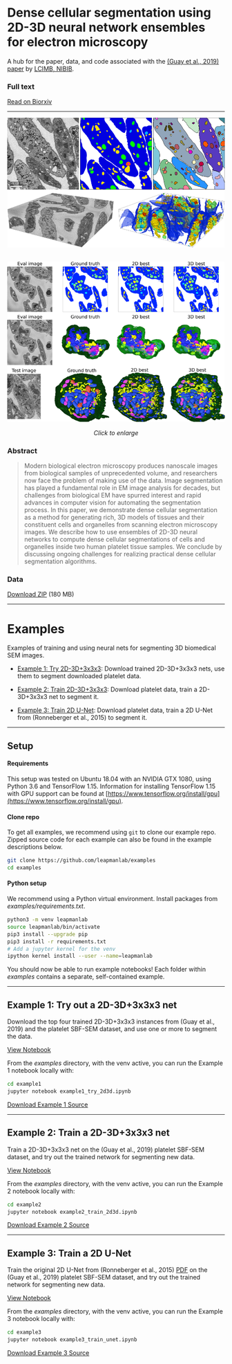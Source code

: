 
# Dense cellular segmentation using 2D-3D neural network ensembles for electron microscopy

A hub for the paper, data, and code associated with the [(Guay et al., 2019) paper](https://biorxiv.org/cgi/content/short/2020.01.05.895003v1) by [LCIMB, NIBIB](https://www.nibib.nih.gov/labs-at-nibib/laboratory-cellular-imaging-and-macromolecular-biophysics-lcimb).

### Full text

[Read on Biorxiv](https://biorxiv.org/cgi/content/short/2020.01.05.895003v2)

---

<div style="text-align: center">
<a href="fig1.png"><img style="margin-bottom: 30px;" src="fig1_thumb.png"></a>
<a href="fig3.png"><img src="fig3_thumb.png"></a>
<p style="margin-bottom: 15px;"><i>Click to enlarge</i></p>
</div>

### Abstract

> Modern biological electron microscopy produces nanoscale images from biological samples of unprecedented volume, and researchers now face the problem of making use of the data. Image segmentation has played a fundamental role in EM image analysis for decades, but challenges from biological EM have spurred interest and rapid advances in computer vision for automating the segmentation process. In this paper, we demonstrate dense cellular segmentation as a method for generating rich, 3D models of tissues and their constituent cells and organelles from scanning electron microscopy images. We describe how to use ensembles of 2D-3D neural networks to compute dense cellular segmentations of cells and organelles inside two human platelet tissue samples. We conclude by discussing ongoing challenges for realizing practical dense cellular segmentation algorithms.

### Data

[Download ZIP](https://www.dropbox.com/s/68yclbraqq1diza/platelet_data_1219.zip) (180 MB)

---

# Examples

Examples of training and using neural nets for segmenting 3D biomedical SEM images.

* [Example 1: Try 2D-3D+3x3x3](example1_try_2d3d.html): Download trained 2D-3D+3x3x3 nets, use them to segment downloaded platelet data.

* [Example 2: Train 2D-3D+3x3x3](example2_train_2d3d.html): Download platelet data, train a 2D-3D+3x3x3 net to segment it.

* [Example 3: Train 2D U-Net](example3_train_unet.html): Download platelet data, train a 2D U-Net from (Ronneberger et al., 2015) to segment it. 

---

## Setup

#### Requirements

This setup was tested on Ubuntu 18.04 with an NVIDIA GTX 1080, using Python 3.6 and TensorFlow 1.15. Information for installing TensorFlow 1.15 with GPU support can be found at [https://www.tensorflow.org/install/gpu](https://www.tensorflow.org/install/gpu).

#### Clone repo

To get all examples, we recommend using `git` to clone our example repo. Zipped source code for each example can also be found in the example descriptions below.

```bash
git clone https://github.com/leapmanlab/examples
cd examples
```

#### Python setup

We recommend using a Python virtual environment. Install packages from _examples/requirements.txt_.

```bash
python3 -m venv leapmanlab
source leapmanlab/bin/activate
pip3 install --upgrade pip
pip3 install -r requirements.txt
# Add a jupyter kernel for the venv
ipython kernel install --user --name=leapmanlab
```

You should now be able to run example notebooks! Each folder within _examples_ contains a separate, self-contained example.

---

## Example 1: Try out a 2D-3D+3x3x3 net

Download the top four trained 2D-3D+3x3x3 instances from (Guay et al., 2019) and the platelet SBF-SEM dataset, and use one or more to segment the data.

[View Notebook](example1_try_2d3d.html)

From the _examples_ directory, with the venv active, you can run the Example 1 notebook locally with:

```bash
cd example1
jupyter notebook example1_try_2d3d.ipynb
```

[Download Example 1 Source](https://www.dropbox.com/s/tmpeg1oofk2zxjv/example1_0105.zip?dl=1)

---

## Example 2: Train a 2D-3D+3x3x3 net

Train a 2D-3D+3x3x3 net on the (Guay et al., 2019) platelet SBF-SEM dataset, and try out
the trained network for segmenting new data.

[View Notebook](example2_train_2d3d.html)

From the _examples_ directory, with the venv active, you can run the Example 2 notebook locally with:

```bash
cd example2
jupyter notebook example2_train_2d3d.ipynb
```

[Download Example 2 Source](https://www.dropbox.com/s/wq6tfzfrabg2k8b/example2_0105.zip?dl=1)


---

## Example 3: Train a 2D U-Net

Train the original 2D U-Net from (Ronneberger et al., 2015) [PDF](https://arxiv.org/pdf/1505.04597.pdf) on the (Guay et al., 2019) platelet SBF-SEM dataset, and try out the trained network for segmenting new data.

[View Notebook](example3_train_unet.html)

From the _examples_ directory, with the venv active, you can run the Example 3 notebook locally with:

```bash
cd example3
jupyter notebook example3_train_unet.ipynb
```

[Download Example 3 Source](https://www.dropbox.com/s/0toqhb6tbsny01y/example3_0105.zip?dl=1)

